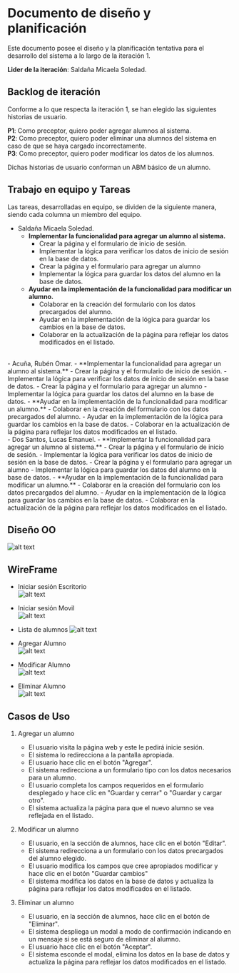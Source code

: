# Documento de diseño y planificación 
Este documento posee el diseño y la planificación tentativa para el desarrollo del sistema a lo largo de la iteración 1.

**Lider de la iteración**: Saldaña Micaela Soledad.

## Backlog de iteración
Conforme a lo que respecta la iteración 1, se han elegido las siguientes historias de usuario.

**P1**: Como preceptor, quiero poder agregar alumnos al sistema. <br> 
**P2**: Como preceptor, quiero poder eliminar una alumnos del sistema en caso de que se haya cargado incorrectamente. <br>
**P3**: Como preceptor, quiero poder modificar los datos de los alumnos. <br>

Dichas historias de usuario conforman un ABM básico de un alumno. 

## Trabajo en equipo y Tareas
Las tareas, desarrolladas en equipo, se dividen de la siguiente manera, siendo cada columna un miembro del equipo.

- Saldaña Micaela Soledad.
   - **Implementar la funcionalidad para agregar un alumno al sistema.**
      - Crear la página y el formulario de inicio de sesión.
      - Implementar la lógica para verificar los datos de inicio de sesión en la base de datos. 
      - Crear la página y el formulario para agregar un alumno
      - Implementar la lógica para guardar los datos del alumno en la base de datos.
   - **Ayudar en la implementación de la funcionalidad para modificar un alumno.**
      - Colaborar en la creación del formulario con los datos precargados del alumno.
      - Ayudar en la implementación de la lógica para guardar los cambios en la base de datos.
      - Colaborar en la actualización de la página para reflejar los datos modificados en el listado.
<br>
- Acuña, Rubén Omar.
   - **Implementar la funcionalidad para agregar un alumno al sistema.**
      - Crear la página y el formulario de inicio de sesión.
      - Implementar la lógica para verificar los datos de inicio de sesión en la base de datos. 
      - Crear la página y el formulario para agregar un alumno
      - Implementar la lógica para guardar los datos del alumno en la base de datos.
   - **Ayudar en la implementación de la funcionalidad para modificar un alumno.**
      - Colaborar en la creación del formulario con los datos precargados del alumno.
      - Ayudar en la implementación de la lógica para guardar los cambios en la base de datos.
      - Colaborar en la actualización de la página para reflejar los datos modificados en el listado.
<br>
- Dos Santos, Lucas Emanuel.
   - **Implementar la funcionalidad para agregar un alumno al sistema.**
      - Crear la página y el formulario de inicio de sesión.
      - Implementar la lógica para verificar los datos de inicio de sesión en la base de datos. 
      - Crear la página y el formulario para agregar un alumno
      - Implementar la lógica para guardar los datos del alumno en la base de datos.
   - **Ayudar en la implementación de la funcionalidad para modificar un alumno.**
      - Colaborar en la creación del formulario con los datos precargados del alumno.
      - Ayudar en la implementación de la lógica para guardar los cambios en la base de datos.
      - Colaborar en la actualización de la página para reflejar los datos modificados en el listado.

## Diseño OO

![alt text](../../img/CLASE-alumno.png)


## WireFrame

- Iniciar sesión Escritorio <br>
![alt text](../../img/LOGIN-1.png)

- Iniciar sesión Movil <br>
![alt text](../../img/LOGIN-2.png)

- Lista de alumnos
![alt text](../../img/READ-alumno.png)

- Agregar Alumno <br>
![alt text](../../img/CREATE-alumno.png)

- Modificar Alumno <br>
![alt text](../../img/UPDATE-alumno.png)

- Eliminar Alumno <br>
![alt text](../../img/DELETE-alumno.png)


## Casos de Uso

1. Agregar un alumno
    - El usuario visita la página web y este le pedirá inicie sesión.
    - El sistema lo redirecciona a la pantalla apropiada.
    - El usuario hace clic en el botón "Agregar". 
    - El sistema redirecciona a un formulario tipo con los datos necesarios para un alumno.
    - El usuario completa los campos requeridos en el formulario desplegado y hace clic en "Guardar y cerrar" o "Guardar y cargar otro".
    - El sistema actualiza la página para que el nuevo alumno se vea reflejada en el listado.

2. Modificar un alumno
    - El usuario, en la sección de alumnos, hace clic en el botón "Editar".
    - El sistema redirecciona a un formulario con los datos precargados del alumno elegido.
    - El usuario modifica los campos que cree apropiados modificar y hace clic en el botón "Guardar cambios"
    - El sistema modifica los datos en la base de datos y actualiza la página para reflejar los datos modificados en el listado.

3. Eliminar un alumno
    - El usuario, en la sección de alumnos, hace clic en el botón de "Eliminar".
    - El sistema despliega un modal a modo de confirmación indicando en un mensaje si se está seguro de eliminar al alumno.
    - El usuario hace clic en el botón "Aceptar". 
    - El sistema esconde el modal, elimina los datos en la base de datos y actualiza la página para reflejar los datos modificados en el listado.


    

